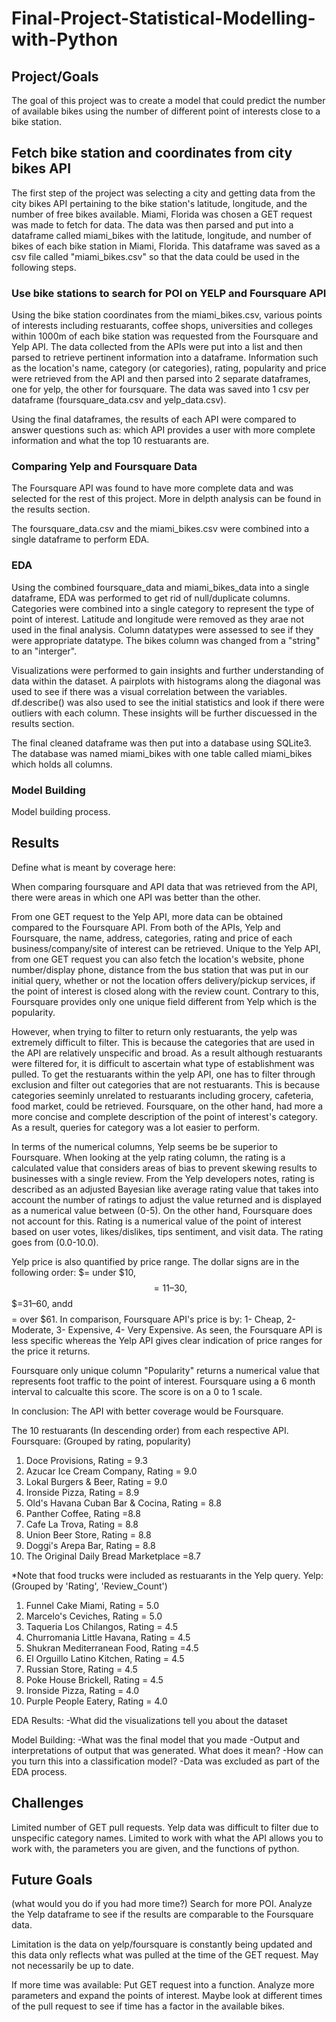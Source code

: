 # Final-Project-Statistical-Modelling-with-Python

## Project/Goals
The goal of this project was to create a model that could predict the number of available bikes using the number of different point of interests close to a bike station. 

## Fetch bike station and coordinates from city bikes API
The first step of the project was selecting a city and getting data from the city bikes API pertaining to the bike station's latitude, longitude, and the number of free bikes available. Miami, Florida was chosen a GET request was made to fetch for data. The data was then parsed and put into a dataframe called miami_bikes with the latitude, longitude, and number of bikes of each bike station in Miami, Florida. This dataframe was saved as a csv file called "miami_bikes.csv" so that the data could be used in the following steps. 

### Use bike stations to search for POI on YELP and Foursquare API 
Using the bike station coordinates from the miami_bikes.csv, various points of interests including restuarants, coffee shops, universities and colleges within 1000m of each bike station was requested from the Foursquare and Yelp API. The data collected from the APIs were put into a list and then parsed to retrieve pertinent information into a dataframe. Information such as the location's name, category (or categories), rating, popularity and price were retrieved from the API and then parsed into 2 separate dataframes, one for yelp, the other for foursquare. The data was saved into 1 csv per dataframe (foursquare_data.csv and yelp_data.csv). 

Using the final dataframes, the results of each API were compared to answer questions such as: which API provides a user with more complete information and what the top 10 restuarants are. 


### Comparing Yelp and Foursquare Data
The Foursquare API was found to have more complete data and was selected for the rest of this project. More in delpth analysis can be found in the results section. 

The foursquare_data.csv and the miami_bikes.csv were combined into a single dataframe to perform EDA.


### EDA 
Using the combined foursquare_data and miami_bikes_data into a single dataframe, EDA was performed to get rid of null/duplicate columns. Categories were combined into a single category to represent the type of point of interest. Latitude and longitude were removed as they arae not used in the final analysis. Column datatypes were assessed to see if they were appropriate datatype. The bikes column was changed from a "string" to an "interger". 

Visualizations were performed to gain insights and further understanding of data within the dataset. A pairplots with histograms along the diagonal was used to see if there was a visual correlation between the variables. df.describe() was also used to see the initial statistics and look if there were outliers with each column. These insights will be further discuessed in the results section. 

The final cleaned dataframe was then put into a database using SQLite3. The database was named miami_bikes with one table called miami_bikes which holds all columns. 

### Model Building

Model building process. 

## Results

Define what is meant by coverage here:

When comparing foursquare and API data that was retrieved from the API, there were areas in which one API was better than the other. 

From one GET request to the Yelp API, more data can be obtained compared to the Foursquare API. From both of the APIs, Yelp and Foursquare, the name, address, categories, rating and price of each business/company/site of interest can be retrieved. Unique to the Yelp API, from one GET request you can also fetch the location's website, phone number/display phone, distance from the bus station that was put in our initial query, whether or not the location offers delivery/pickup services, if the point of interest is closed along with the review count. Contrary to this, Foursquare provides only one unique field different from Yelp which is the popularity.

However, when trying to filter to return only restuarants, the yelp was extremely difficult to filter. This is because the categories that are used in the API are relatively unspecific and broad. As a result although restuarants were filtered for, it is difficult to ascertain what type of establishment was pulled. To get the restuarants within the yelp API, one has to filter through exclusion and filter out categories that are not restuarants. This is because categories seeminly unrelated to restuarants including grocery, cafeteria, food market, could be retrieved. Foursquare, on the other hand, had more a more concise and complete description of the point of interest's category. As a result, queries for category was a lot easier to perform. 

In terms of the numerical columns, Yelp seems be be superior to Foursquare. When looking at the yelp rating column, the rating is a calculated value that considers areas of bias to prevent skewing results to businesses with a single review. From the Yelp developers notes, rating is described as an adjusted Bayesian like average rating value that takes into account the number of ratings to adjust the value returned and is displayed as a numerical value between (0-5). On the other hand, Foursquare does not account for this. Rating is a numerical value of the point of interest based on user votes, likes/dislikes,  tips sentiment, and visit data. The rating goes from (0.0-10.0). 

Yelp price is also quantified by price range. The dollar signs are in the following order: $= under $10, $$=11–30, $$$=31–60, andd $$$$= over $61. In comparison, Foursquare API's price is by: 1- Cheap, 2- Moderate, 3- Expensive, 4- Very Expensive. As seen, the Foursquare API is less specific whereas the Yelp API gives clear indication of price ranges for the price it returns.

 Foursquare only unique column "Popularity" returns a numerical value that represents foot traffic to the point of interest. Foursquare using a 6 month interval to calcualte this score. The score is on a 0 to 1 scale. 

 In conclusion: The API with better coverage would be Foursquare. 

The 10 restuarants (In descending order) from each respective API. 
Foursquare: (Grouped by rating, popularity)
1. Doce Provisions, Rating = 9.3
2. Azucar Ice Cream Company, Rating = 9.0
3. Lokal Burgers & Beer, Rating = 9.0
4. Ironside Pizza, Rating = 8.9
5. Old's Havana Cuban Bar & Cocina, Rating = 8.8
6. Panther Coffee, Rating =8.8
7. Cafe La Trova, Rating = 8.8
8. Union Beer Store, Rating = 8.8
9. Doggi's Arepa Bar, Rating = 8.8
10. The Original Daily Bread Marketplace =8.7

*Note that food trucks were included as restuarants in the Yelp query. 
Yelp: (Grouped by 'Rating', 'Review_Count')
1. Funnel Cake Miami, Rating = 5.0
2. Marcelo's Ceviches, Rating = 5.0
3. Taqueria Los Chilangos, Rating = 4.5
4. Churromania Little Havana, Rating = 4.5
5. Shukran Mediterranean Food, Rating =4.5
6. El Orguillo Latino Kitchen, Rating = 4.5
7. Russian Store, Rating = 4.5
8. Poke House Brickell, Rating = 4.5
9. Ironside Pizza, Rating = 4.0
10. Purple People Eatery, Rating = 4.0

EDA Results:
-What did the visualizations tell you about the dataset

Model Building:
-What was the final model that you made
-Output and interpretations of output that was generated. What does it mean?
-How can you turn this into a classification model?
-Data was excluded as part of the EDA process. 

## Challenges 
Limited number of GET pull requests. 
Yelp data was difficult to filter due to unspecific category names. Limited to work with what the API allows you to work with, the parameters you are given, and the functions of python. 

## Future Goals
(what would you do if you had more time?)
Search for more POI. Analyze the Yelp dataframe to see if the results are comparable to the Foursquare data. 

Limitation is the data on yelp/foursquare is constantly being updated and this data only reflects what was pulled at the time of the GET request. May not necessarily be up to date.

If more time was available: Put GET request into a function. Analyze more parameters and expand the points of interest. Maybe look at different times of the pull request to see if time has a factor in the available bikes. 

